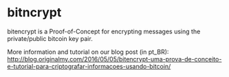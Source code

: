 # bitncrypt
bitencrypt is a Proof-of-Concept for encrypting messages using the private/public bitcoin key pair.

More information and tutorial on our blog post (in pt_BR): http://blog.originalmy.com/2016/05/05/bitencrypt-uma-prova-de-conceito-e-tutorial-para-criptografar-informacoes-usando-bitcoin/
